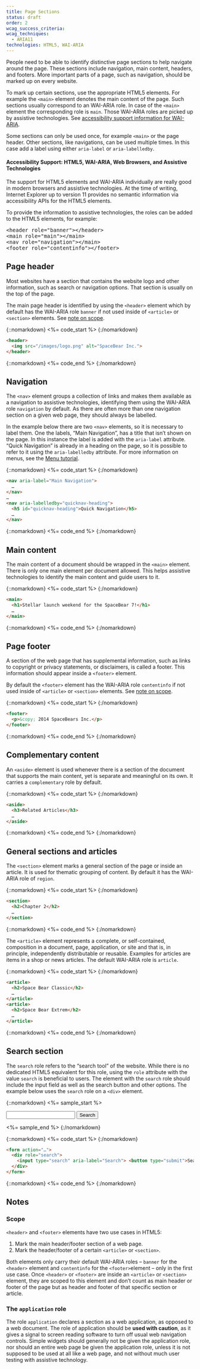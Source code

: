 ```yaml
---
title: Page Sections
status: draft
order: 2
wcag_success_criteria:
wcag_techniques:
  - ARIA11
technologies: HTML5, WAI-ARIA
---
```


People need to be able to identify distinctive page sections to help navigate around the page. These sections include navigation, main content, headers, and footers. More important parts of a page, such as navigation, should be marked up on every website.

To mark up certain sections, use the appropriate HTML5 elements. For example the `<main>` element denotes the main content of the page. Such sections usually correspond to an WAI-ARIA role. In case of the `<main>` element the corresponding role is `main`. Those WAI-ARIA roles are picked up by assistive technologies. See [accessibility support information for WAI-ARIA](#accesssupport).

Some sections can only be used once, for example `<main>` or the page header. Other sections, like navigations, can be used multiple times. In this case add a label using either `aria-label` or `aria-labelledby`.

<aside class="annotation" id="accesssupport">
  <h4 class="annotation-header"><span class="subhead">Accessibility Support:</span> HTML5, WAI-ARIA, Web Browsers, and Assistive Technologies</h4>
  <div class="annotation-content">
    <p>The support for HTML5 elements and WAI-ARIA individually are really good in modern browsers and assistive technologies. At the time of writing, Internet Explorer up to version 11 provides no semantic information via accessibility APIs for the HTML5 elements.</p>
    <p>To provide the information to assistive technologies, the roles can be added to the HTML5 elements, for example:</p>
    <pre class="highlight html"><span class="nt">&lt;header</span> <span class="na">role=</span><span class="s">"banner"</span><span class="nt">&gt;&lt;/header&gt;</span>
<span class="nt">&lt;main</span> <span class="na">role=</span><span class="s">"main"</span><span class="nt">&gt;&lt;/main&gt;</span>
<span class="nt">&lt;nav</span> <span class="na">role=</span><span class="s">"navigation"</span><span class="nt">&gt;&lt;/main&gt;</span>
<span class="nt">&lt;footer</span> <span class="na">role=</span><span class="s">"contentinfo"</span><span class="nt">&gt;&lt;/footer&gt;</span>
</pre>
  </div>
</aside>

## Page header

Most websites have a section that contains the website logo and other information, such as search or navigation options. That section is usually on the top of the page.

The main page header is identified by using the `<header>` element which by default has the WAI-ARIA role `banner` if not used inside of `<article>` or `<section>` elements. See [note on scope](#scope).

{::nomarkdown}
<%= code_start %>
{:/nomarkdown}

~~~html
<header>
  <img src="/images/logo.png" alt="SpaceBear Inc.">
</header>
~~~

{::nomarkdown}
<%= code_end %>
{:/nomarkdown}

## Navigation

The `<nav>` element groups a collection of links and makes them available as a navigation to assistive technologies, identifying them using the WAI-ARIA role `navigation` by default. As there are often more than one navigation section on a given web page, they should always be labelled. 

In the example below there are two `<nav>` elements, so it is necessary to label them. One the labels, “Main Navigation”, has a title that isn’t shown on the page. In this instance the label is added with the `aria-label` attribute. “Quick Navigation” is already in a heading on the page, so it is possible to refer to it using the `aria-labelledby` attribute. For more information on menus, see the [Menu tutorial](/menus/index.html). 

{::nomarkdown}
<%= code_start %>
{:/nomarkdown}

~~~html
<nav aria-label="Main Navigation">
  …
</nav>
…
<nav aria-labelledby="quicknav-heading">
  <h5 id="quicknav-heading">Quick Navigation</h5>
  …
</nav>
~~~

{::nomarkdown}
<%= code_end %>
{:/nomarkdown}

## Main content

The main content of a document should be wrapped in the `<main>` element. There is only one main element per document allowed. This helps assistive technologies to identify the main content and guide users to it.

{::nomarkdown}
<%= code_start %>
{:/nomarkdown}

~~~html
<main>
  <h1>Stellar launch weekend for the SpaceBear 7!</h1>
  …
</main>
~~~

{::nomarkdown}
<%= code_end %>
{:/nomarkdown}

## Page footer

A section of the web page that has supplemental information, such as links to copyright or privacy statements, or disclaimers, is called a footer. This information should appear inside a `<footer>` element. 

By default the `<footer>` element has the WAI-ARIA role `contentinfo` if not used inside of `<article>` or `<section>` elements. See [note on scope](#scope).

{::nomarkdown}
<%= code_start %>
{:/nomarkdown}

~~~html
<footer>
  <p>&copy; 2014 SpaceBears Inc.</p>
</footer>
~~~

{::nomarkdown}
<%= code_end %>
{:/nomarkdown}

## Complementary content

An `<aside>` element is used whenever there is a section of the document that supports the main content, yet is separate and meaningful on its own. It carries a `complementary` role by default.

{::nomarkdown}
<%= code_start %>
{:/nomarkdown}

~~~html
<aside>
  <h3>Related Articles</h3>
  …
</aside>
~~~

{::nomarkdown}
<%= code_end %>
{:/nomarkdown}

## General sections and articles

The `<section>` element marks a general section of the page or inside an article. It is used for thematic grouping of content. By default it has the WAI-ARIA role of `region`.

{::nomarkdown}
<%= code_start %>
{:/nomarkdown}

~~~html
<section>
  <h2>Chapter 2</h2>
  …
</section>
~~~

{::nomarkdown}
<%= code_end %>
{:/nomarkdown}

The `<article>` element represents a complete, or self-contained, composition in a document, page, application, or site and that is, in principle, independently distributable or reusable. Examples for articles are items in a shop or news articles. The default WAI-ARIA role is `article`.

{::nomarkdown}
<%= code_start %>
{:/nomarkdown}

~~~html
<article>
  <h2>Space Bear Classic</h2>
  …
</article>
<article>
  <h2>Space Bear Extrem</h2>
  …
</article>
~~~

{::nomarkdown}
<%= code_end %>
{:/nomarkdown}

## Search section

The `search` role refers to the “search tool” of the website. While there is no dedicated HTML5 equivalent for this role, using the `role` attribute with the value `search` is beneficial to users. The element with the `search` role should include the input field as well as the search button and other options. The example below uses the `search` role on a `<div>` element.

{::nomarkdown}
<%= sample_start %>

<form action="#search">
  <div role="search">
    <input type="search" aria-label="Search"> <button type="submit" style="float:none;">Search</button>
  </div>
</form>

<%= sample_end %>
{:/nomarkdown}

{::nomarkdown}
<%= code_start %>
{:/nomarkdown}

~~~html
<form action="…">
  <div role="search">
    <input type="search" aria-label="Search"> <button type="submit">Search</button>
  </div>
</form>
~~~

{::nomarkdown}
<%= code_end %>
{:/nomarkdown}

## Notes

### Scope

`<header>` and `<footer>` elements have two use cases in HTML5:

1. Mark the main header/footer section of a web page.
2. Mark the header/footer of a certain `<article>` or `<section>`.

Both elements only carry their default WAI-ARIA roles – `banner` for the `<header>` element and `contentinfo` for the `<footer>`element – only in the first use case. Once `<header>` or `<footer>` are inside an `<article>` or `<section>` element, they are scoped to this element and don’t count as main header or footer of the page but as header and footer of that specific section or article.

### The `application` role

The role `application` declares a section as a web application, as opposed to a web document. The role of application should be **used with caution**, as it gives a signal to screen reading software to turn off usual web navigation controls. Simple widgets should generally not be given the application role, nor should an entire web page be given the application role, unless it is not supposed to be used at all like a web page, and not without much user testing with assistive technology.
